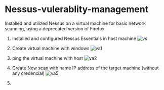 # Nessus-vulerablity-management
Installed and utilized Nessus on a virtual machine for basic network scanning, using a deprecated version of Firefox.

1. installed and configured Nessus Essentials in host machine
   ![vs](https://github.com/George-1100/Nessus-vulerablity-management/assets/76154087/ae1878cf-84c2-49d1-811c-509f29530cd7)

2. Create virtual machine with windows
   ![va1](https://github.com/George-1100/Nessus-vulerablity-management/assets/76154087/3514d57d-cb52-4abe-bcaf-810d15bb3c60)

3. ping the virtual machine with host
   ![va2](https://github.com/George-1100/Nessus-vulerablity-management/assets/76154087/90121f3d-ae40-450c-95cf-99101d07d1ba)

4. Create New scan with name IP address of the target machine (without any credencial)
   ![va5](https://github.com/George-1100/Nessus-vulerablity-management/assets/76154087/2f309904-4eb8-4c98-b32c-de24a3dd44ef)

5. 

   
